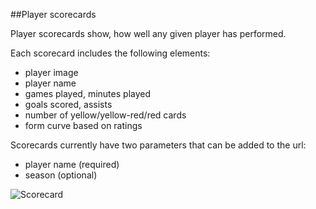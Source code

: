 ##Player scorecards

Player scorecards show, how well any given player has performed.

Each scorecard includes the following elements:
- player image
- player name
- games played, minutes played
- goals scored, assists
- number of yellow/yellow-red/red cards
- form curve based on ratings

Scorecards currently have two parameters that can be added to the url:
- player name (required)
- season (optional)

![Scorecard](https://github.com/TagesWoche/tageswoche-scorecards/blob/master/screenshot.png)
